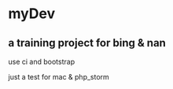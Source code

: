 # myDev
## a training project for bing & nan 

use ci and bootstrap

just a test for mac & php_storm
